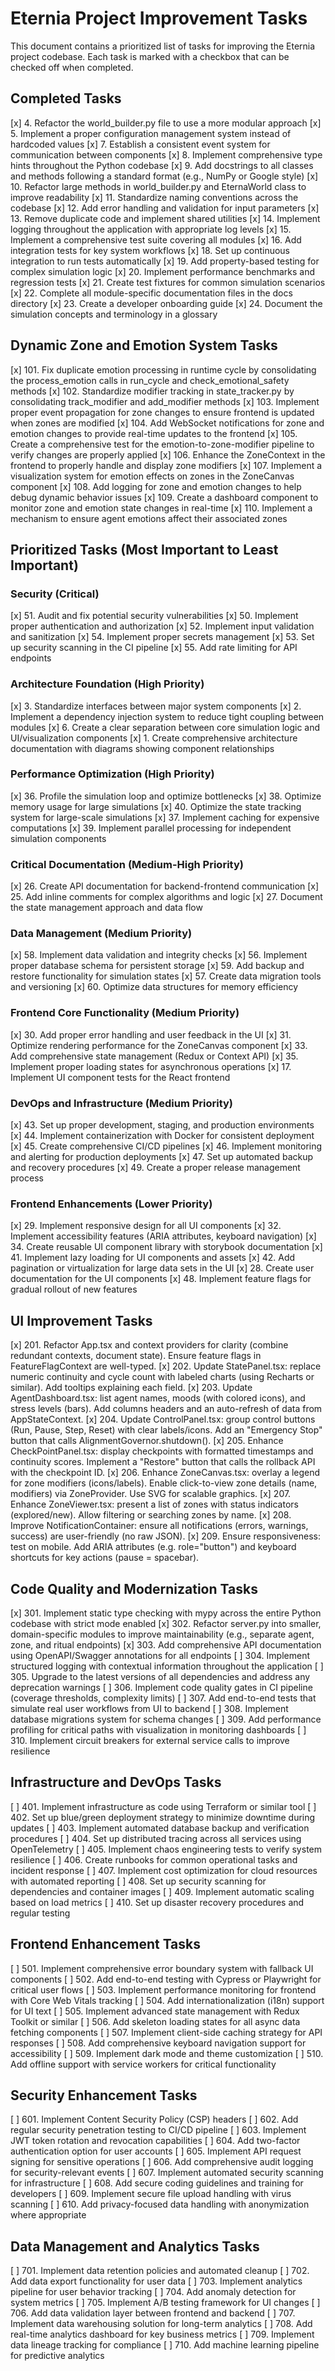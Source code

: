 # Eternia Project Improvement Tasks

This document contains a prioritized list of tasks for improving the Eternia project codebase. Each task is marked with
a checkbox that can be checked off when completed.

## Completed Tasks

[x] 4. Refactor the world_builder.py file to use a more modular approach
[x] 5. Implement a proper configuration management system instead of hardcoded values
[x] 7. Establish a consistent event system for communication between components
[x] 8. Implement comprehensive type hints throughout the Python codebase
[x] 9. Add docstrings to all classes and methods following a standard format (e.g., NumPy or Google style)
[x] 10. Refactor large methods in world_builder.py and EternaWorld class to improve readability
[x] 11. Standardize naming conventions across the codebase
[x] 12. Add error handling and validation for input parameters
[x] 13. Remove duplicate code and implement shared utilities
[x] 14. Implement logging throughout the application with appropriate log levels
[x] 15. Implement a comprehensive test suite covering all modules
[x] 16. Add integration tests for key system workflows
[x] 18. Set up continuous integration to run tests automatically
[x] 19. Add property-based testing for complex simulation logic
[x] 20. Implement performance benchmarks and regression tests
[x] 21. Create test fixtures for common simulation scenarios
[x] 22. Complete all module-specific documentation files in the docs directory
[x] 23. Create a developer onboarding guide
[x] 24. Document the simulation concepts and terminology in a glossary

## Dynamic Zone and Emotion System Tasks

[x] 101. Fix duplicate emotion processing in runtime cycle by consolidating the process_emotion calls in run_cycle and check_emotional_safety methods
[x] 102. Standardize modifier tracking in state_tracker.py by consolidating track_modifier and add_modifier methods
[x] 103. Implement proper event propagation for zone changes to ensure frontend is updated when zones are modified
[x] 104. Add WebSocket notifications for zone and emotion changes to provide real-time updates to the frontend
[x] 105. Create a comprehensive test for the emotion-to-zone-modifier pipeline to verify changes are properly applied
[x] 106. Enhance the ZoneContext in the frontend to properly handle and display zone modifiers
[x] 107. Implement a visualization system for emotion effects on zones in the ZoneCanvas component
[x] 108. Add logging for zone and emotion changes to help debug dynamic behavior issues
[x] 109. Create a dashboard component to monitor zone and emotion state changes in real-time
[x] 110. Implement a mechanism to ensure agent emotions affect their associated zones

## Prioritized Tasks (Most Important to Least Important)

### Security (Critical)
[x] 51. Audit and fix potential security vulnerabilities
[x] 50. Implement proper authentication and authorization
[x] 52. Implement input validation and sanitization
[x] 54. Implement proper secrets management
[x] 53. Set up security scanning in the CI pipeline
[x] 55. Add rate limiting for API endpoints

### Architecture Foundation (High Priority)
[x] 3. Standardize interfaces between major system components
[x] 2. Implement a dependency injection system to reduce tight coupling between modules
[x] 6. Create a clear separation between core simulation logic and UI/visualization components
[x] 1. Create comprehensive architecture documentation with diagrams showing component relationships

### Performance Optimization (High Priority)
[x] 36. Profile the simulation loop and optimize bottlenecks
[x] 38. Optimize memory usage for large simulations
[x] 40. Optimize the state tracking system for large-scale simulations
[x] 37. Implement caching for expensive computations
[x] 39. Implement parallel processing for independent simulation components

### Critical Documentation (Medium-High Priority)
[x] 26. Create API documentation for backend-frontend communication
[x] 25. Add inline comments for complex algorithms and logic
[x] 27. Document the state management approach and data flow

### Data Management (Medium Priority)
[x] 58. Implement data validation and integrity checks
[x] 56. Implement proper database schema for persistent storage
[x] 59. Add backup and restore functionality for simulation states
[x] 57. Create data migration tools and versioning
[x] 60. Optimize data structures for memory efficiency

### Frontend Core Functionality (Medium Priority)
[x] 30. Add proper error handling and user feedback in the UI
[x] 31. Optimize rendering performance for the ZoneCanvas component
[x] 33. Add comprehensive state management (Redux or Context API)
[x] 35. Implement proper loading states for asynchronous operations
[x] 17. Implement UI component tests for the React frontend

### DevOps and Infrastructure (Medium Priority)
[x] 43. Set up proper development, staging, and production environments
[x] 44. Implement containerization with Docker for consistent deployment
[x] 45. Create comprehensive CI/CD pipelines
[x] 46. Implement monitoring and alerting for production deployments
[x] 47. Set up automated backup and recovery procedures
[x] 49. Create a proper release management process

### Frontend Enhancements (Lower Priority)
[x] 29. Implement responsive design for all UI components
[x] 32. Implement accessibility features (ARIA attributes, keyboard navigation)
[x] 34. Create reusable UI component library with storybook documentation
[x] 41. Implement lazy loading for UI components and assets
[x] 42. Add pagination or virtualization for large data sets in the UI
[x] 28. Create user documentation for the UI components
[x] 48. Implement feature flags for gradual rollout of new features

## UI Improvement Tasks

[x] 201. Refactor App.tsx and context providers for clarity (combine redundant contexts, document state). Ensure feature flags in FeatureFlagContext are well-typed.
[x] 202. Update StatePanel.tsx: replace numeric continuity and cycle count with labeled charts (using Recharts or similar). Add tooltips explaining each field.
[x] 203. Update AgentDashboard.tsx: list agent names, moods (with colored icons), and stress levels (bars). Add columns headers and an auto-refresh of data from AppStateContext.
[x] 204. Update ControlPanel.tsx: group control buttons (Run, Pause, Step, Reset) with clear labels/icons. Add an "Emergency Stop" button that calls AlignmentGovernor.shutdown().
[x] 205. Enhance CheckPointPanel.tsx: display checkpoints with formatted timestamps and continuity scores. Implement a "Restore" button that calls the rollback API with the checkpoint ID.
[x] 206. Enhance ZoneCanvas.tsx: overlay a legend for zone modifiers (icons/labels). Enable click-to-view zone details (name, modifiers) via ZoneProvider. Use SVG for scalable graphics.
[x] 207. Enhance ZoneViewer.tsx: present a list of zones with status indicators (explored/new). Allow filtering or searching zones by name.
[x] 208. Improve NotificationContainer: ensure all notifications (errors, warnings, success) are user-friendly (no raw JSON).
[x] 209. Ensure responsiveness: test on mobile. Add ARIA attributes (e.g. role="button") and keyboard shortcuts for key actions (pause = spacebar).

## Code Quality and Modernization Tasks

[x] 301. Implement static type checking with mypy across the entire Python codebase with strict mode enabled
[x] 302. Refactor server.py into smaller, domain-specific modules to improve maintainability (e.g., separate agent, zone, and ritual endpoints)
[x] 303. Add comprehensive API documentation using OpenAPI/Swagger annotations for all endpoints
[ ] 304. Implement structured logging with contextual information throughout the application
[ ] 305. Upgrade to the latest versions of all dependencies and address any deprecation warnings
[ ] 306. Implement code quality gates in CI pipeline (coverage thresholds, complexity limits)
[ ] 307. Add end-to-end tests that simulate real user workflows from UI to backend
[ ] 308. Implement database migrations system for schema changes
[ ] 309. Add performance profiling for critical paths with visualization in monitoring dashboards
[ ] 310. Implement circuit breakers for external service calls to improve resilience

## Infrastructure and DevOps Tasks

[ ] 401. Implement infrastructure as code using Terraform or similar tool
[ ] 402. Set up blue/green deployment strategy to minimize downtime during updates
[ ] 403. Implement automated database backup and verification procedures
[ ] 404. Set up distributed tracing across all services using OpenTelemetry
[ ] 405. Implement chaos engineering tests to verify system resilience
[ ] 406. Create runbooks for common operational tasks and incident response
[ ] 407. Implement cost optimization for cloud resources with automated reporting
[ ] 408. Set up security scanning for dependencies and container images
[ ] 409. Implement automatic scaling based on load metrics
[ ] 410. Set up disaster recovery procedures and regular testing

## Frontend Enhancement Tasks

[ ] 501. Implement comprehensive error boundary system with fallback UI components
[ ] 502. Add end-to-end testing with Cypress or Playwright for critical user flows
[ ] 503. Implement performance monitoring for frontend with Core Web Vitals tracking
[ ] 504. Add internationalization (i18n) support for UI text
[ ] 505. Implement advanced state management with Redux Toolkit or similar
[ ] 506. Add skeleton loading states for all async data fetching components
[ ] 507. Implement client-side caching strategy for API responses
[ ] 508. Add comprehensive keyboard navigation support for accessibility
[ ] 509. Implement dark mode and theme customization
[ ] 510. Add offline support with service workers for critical functionality

## Security Enhancement Tasks

[ ] 601. Implement Content Security Policy (CSP) headers
[ ] 602. Add regular security penetration testing to CI/CD pipeline
[ ] 603. Implement JWT token rotation and revocation capabilities
[ ] 604. Add two-factor authentication option for user accounts
[ ] 605. Implement API request signing for sensitive operations
[ ] 606. Add comprehensive audit logging for security-relevant events
[ ] 607. Implement automated security scanning for infrastructure
[ ] 608. Add secure coding guidelines and training for developers
[ ] 609. Implement secure file upload handling with virus scanning
[ ] 610. Add privacy-focused data handling with anonymization where appropriate

## Data Management and Analytics Tasks

[ ] 701. Implement data retention policies and automated cleanup
[ ] 702. Add data export functionality for user data
[ ] 703. Implement analytics pipeline for user behavior tracking
[ ] 704. Add anomaly detection for system metrics
[ ] 705. Implement A/B testing framework for UI changes
[ ] 706. Add data validation layer between frontend and backend
[ ] 707. Implement data warehousing solution for long-term analytics
[ ] 708. Add real-time analytics dashboard for key business metrics
[ ] 709. Implement data lineage tracking for compliance
[ ] 710. Add machine learning pipeline for predictive analytics
